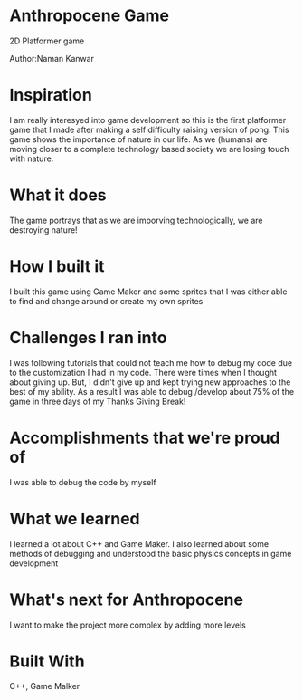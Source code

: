 # Anthropocene Game
2D Platformer game 

Author:Naman Kanwar
# Inspiration
I am really interesyed into game development so this is the first platformer game that I made after making a self difficulty raising version of pong. This game shows the importance of nature in our life. As we (humans) are moving closer to a complete technology based society we are losing touch with nature.  

# What it does
The game portrays that as we are imporving technologically, we are destroying nature!

# How I built it
I built this game using Game Maker and some sprites that I was either able to find and change around or create my own sprites

# Challenges I ran into
I was following tutorials that could not teach me how to debug my code due to the customization I had in my code. There were times when I thought about giving up. But, I didn't give up and kept trying new approaches to the best of my ability. As a result I was able to debug /develop about 75% of the game in three days of my Thanks Giving Break!      
  
# Accomplishments that we're proud of
I was able to debug the code by myself 

# What we learned
I learned a lot about C++ and Game Maker. I also learned about some methods of debugging and understood the basic physics concepts in game development   

# What's next for Anthropocene
I want to make the project more complex by adding more levels 

# Built With
C++, Game Malker
